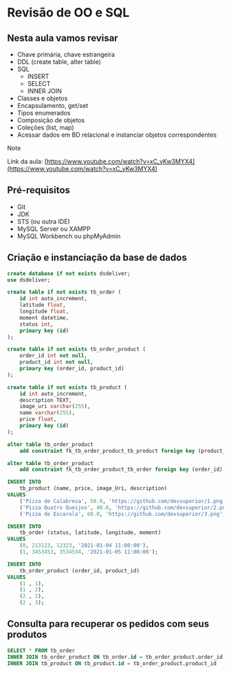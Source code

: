 # Revisão de OO e SQL

## Nesta aula vamos revisar
- Chave primária, chave estrangeira
- DDL (create table, alter table)
- SQL
  - INSERT
  - SELECT
  - INNER JOIN
- Classes e objetos
- Encapsulamento, get/set
- Tipos enumerados
- Composição de objetos
- Coleções (list, map)
- Acessar dados em BD relacional e instanciar objetos correspondentes

> [!NOTE]
> Link da aula: [https://www.youtube.com/watch?v=xC_yKw3MYX4](https://www.youtube.com/watch?v=xC_yKw3MYX4)

## Pré-requisitos
- Git
- JDK
- STS (ou outra IDE)
- MySQL Server ou XAMPP
- MySQL Workbench ou phpMyAdmin

## Criação e instanciação da base de dados
```sql
create database if not exists dsdeliver;
use dsdeliver;

create table if not exists tb_order (
    id int auto_increment, 
    latitude float, 
    longitude float, 
    moment datetime, 
    status int, 
    primary key (id)
);

create table if not exists tb_order_product (
    order_id int not null, 
    product_id int not null, 
    primary key (order_id, product_id)
);

create table if not exists tb_product (
    id int auto_increment, 
    description TEXT, 
    image_uri varchar(255), 
    name varchar(255), 
    price float, 
    primary key (id)
);

alter table tb_order_product
	add constraint fk_tb_order_product_tb_product foreign key (product_id) references tb_product(id);

alter table tb_order_product
	add constraint fk_tb_order_product_tb_order foreign key (order_id) references tb_order(id);

INSERT INTO
	tb_product (name, price, image_Uri, description)
VALUES
	('Pizza de Calabresa', 50.0, 'https://github.com/devsuperior/1.png', 'Pizza calabresa com queijo, molho e massa especial'),
	('Pizza Quatro Queijos', 40.0, 'https://github.com/devsuperior/2.png', 'Pizza quatro queijos muito boa'),
	('Pizza de Escarola', 60.0, 'https://github.com/devsuperior/3.png', 'Pizza escarola muito boa');

INSERT INTO
	tb_order (status, latitude, longitude, moment)
VALUES
	(0, 213123, 12323, '2021-01-04 11:00:00'),
	(1, 3453453, 3534534, '2021-01-05 11:00:00');

INSERT INTO
	tb_order_product (order_id, product_id)
VALUES
	(1 , 1),
	(1 , 2),
	(2 , 2),
	(2 , 3);
```

## Consulta para recuperar os pedidos com seus produtos
```sql
SELECT * FROM tb_order
INNER JOIN tb_order_product ON tb_order.id = tb_order_product.order_id
INNER JOIN tb_product ON tb_product.id = tb_order_product.product_id
```
